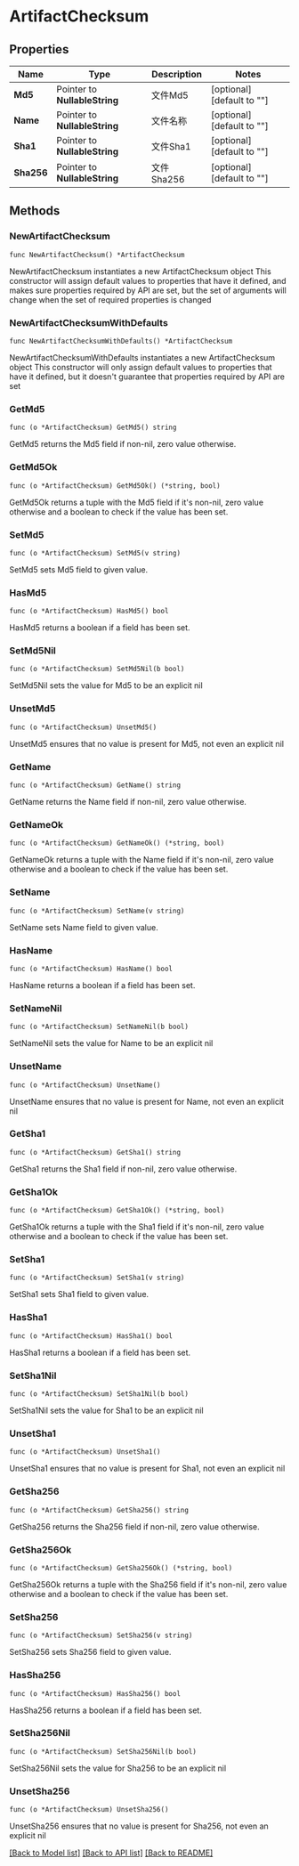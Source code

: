 # ArtifactChecksum

## Properties

Name | Type | Description | Notes
------------ | ------------- | ------------- | -------------
**Md5** | Pointer to **NullableString** | 文件Md5 | [optional] [default to ""]
**Name** | Pointer to **NullableString** | 文件名称 | [optional] [default to ""]
**Sha1** | Pointer to **NullableString** | 文件Sha1 | [optional] [default to ""]
**Sha256** | Pointer to **NullableString** | 文件Sha256 | [optional] [default to ""]

## Methods

### NewArtifactChecksum

`func NewArtifactChecksum() *ArtifactChecksum`

NewArtifactChecksum instantiates a new ArtifactChecksum object
This constructor will assign default values to properties that have it defined,
and makes sure properties required by API are set, but the set of arguments
will change when the set of required properties is changed

### NewArtifactChecksumWithDefaults

`func NewArtifactChecksumWithDefaults() *ArtifactChecksum`

NewArtifactChecksumWithDefaults instantiates a new ArtifactChecksum object
This constructor will only assign default values to properties that have it defined,
but it doesn't guarantee that properties required by API are set

### GetMd5

`func (o *ArtifactChecksum) GetMd5() string`

GetMd5 returns the Md5 field if non-nil, zero value otherwise.

### GetMd5Ok

`func (o *ArtifactChecksum) GetMd5Ok() (*string, bool)`

GetMd5Ok returns a tuple with the Md5 field if it's non-nil, zero value otherwise
and a boolean to check if the value has been set.

### SetMd5

`func (o *ArtifactChecksum) SetMd5(v string)`

SetMd5 sets Md5 field to given value.

### HasMd5

`func (o *ArtifactChecksum) HasMd5() bool`

HasMd5 returns a boolean if a field has been set.

### SetMd5Nil

`func (o *ArtifactChecksum) SetMd5Nil(b bool)`

 SetMd5Nil sets the value for Md5 to be an explicit nil

### UnsetMd5
`func (o *ArtifactChecksum) UnsetMd5()`

UnsetMd5 ensures that no value is present for Md5, not even an explicit nil
### GetName

`func (o *ArtifactChecksum) GetName() string`

GetName returns the Name field if non-nil, zero value otherwise.

### GetNameOk

`func (o *ArtifactChecksum) GetNameOk() (*string, bool)`

GetNameOk returns a tuple with the Name field if it's non-nil, zero value otherwise
and a boolean to check if the value has been set.

### SetName

`func (o *ArtifactChecksum) SetName(v string)`

SetName sets Name field to given value.

### HasName

`func (o *ArtifactChecksum) HasName() bool`

HasName returns a boolean if a field has been set.

### SetNameNil

`func (o *ArtifactChecksum) SetNameNil(b bool)`

 SetNameNil sets the value for Name to be an explicit nil

### UnsetName
`func (o *ArtifactChecksum) UnsetName()`

UnsetName ensures that no value is present for Name, not even an explicit nil
### GetSha1

`func (o *ArtifactChecksum) GetSha1() string`

GetSha1 returns the Sha1 field if non-nil, zero value otherwise.

### GetSha1Ok

`func (o *ArtifactChecksum) GetSha1Ok() (*string, bool)`

GetSha1Ok returns a tuple with the Sha1 field if it's non-nil, zero value otherwise
and a boolean to check if the value has been set.

### SetSha1

`func (o *ArtifactChecksum) SetSha1(v string)`

SetSha1 sets Sha1 field to given value.

### HasSha1

`func (o *ArtifactChecksum) HasSha1() bool`

HasSha1 returns a boolean if a field has been set.

### SetSha1Nil

`func (o *ArtifactChecksum) SetSha1Nil(b bool)`

 SetSha1Nil sets the value for Sha1 to be an explicit nil

### UnsetSha1
`func (o *ArtifactChecksum) UnsetSha1()`

UnsetSha1 ensures that no value is present for Sha1, not even an explicit nil
### GetSha256

`func (o *ArtifactChecksum) GetSha256() string`

GetSha256 returns the Sha256 field if non-nil, zero value otherwise.

### GetSha256Ok

`func (o *ArtifactChecksum) GetSha256Ok() (*string, bool)`

GetSha256Ok returns a tuple with the Sha256 field if it's non-nil, zero value otherwise
and a boolean to check if the value has been set.

### SetSha256

`func (o *ArtifactChecksum) SetSha256(v string)`

SetSha256 sets Sha256 field to given value.

### HasSha256

`func (o *ArtifactChecksum) HasSha256() bool`

HasSha256 returns a boolean if a field has been set.

### SetSha256Nil

`func (o *ArtifactChecksum) SetSha256Nil(b bool)`

 SetSha256Nil sets the value for Sha256 to be an explicit nil

### UnsetSha256
`func (o *ArtifactChecksum) UnsetSha256()`

UnsetSha256 ensures that no value is present for Sha256, not even an explicit nil

[[Back to Model list]](../README.md#documentation-for-models) [[Back to API list]](../README.md#documentation-for-api-endpoints) [[Back to README]](../README.md)


